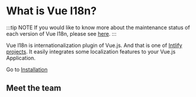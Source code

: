 <script setup lang="ts">
import { VPTeamMembers } from 'vitepress/theme'

const members = [
  {
    avatar: 'https://www.github.com/kazupon.png',
    name: "kazupon",
    title: 'Creator of Vue I18n & Intlify project',
    sponsor: 'https://github.com/sponsors/kazupon',
    links: [
      { icon: 'github', link: 'https://github.com/kazupon' },
      { icon: 'twitter', link: 'https://twitter.com/kazu_pon' }
    ]
  },
  {
    avatar: 'https://www.github.com/BobbieGoede.png',
    name: "BobbieGoede",
    title: 'Intlify Core member',
    sponsor: 'https://github.com/sponsors/BobbieGoede',
    links: [
      { icon: 'github', link: 'https://github.com/BobbieGoede' },
      { icon: 'twitter', link: 'https://twitter.com/BobbieGoede' }
    ]
  },
  {
    avatar: 'https://www.github.com/ota-meshi.png',
    name: "Yosuke Ota",
    title: 'Intlify Core member',
    sponsor: 'https://github.com/sponsors/ota-meshi',
    links: [
      { icon: 'github', link: 'https://github.com/ota-meshi' },
      { icon: 'twitter', link: 'https://twitter.com/omoteota' }
    ]
  }
]
</script>

# What is Vue I18n?

:::tip NOTE
If you would like to know more about the maintenance status of each version of Vue I18n, please see [here](./maintenance).
:::

Vue I18n is internationalization plugin of Vue.js. And that is one of [Intlify projects](https://intlify.dev/). It easily integrates some localization features to your Vue.js Application.

Go to [Installation](./installation)


## Meet the team

<VPTeamMembers size="small" :members="members" />
